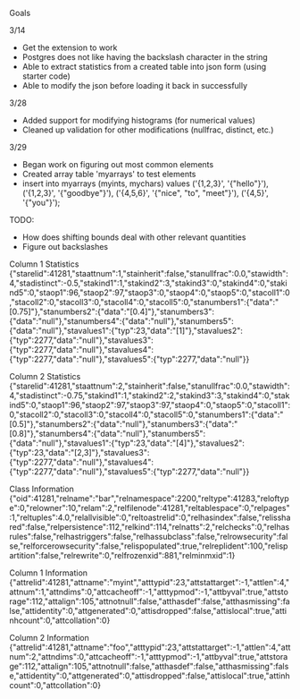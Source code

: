 Goals

3/14

- Get the extension to work
- Postgres does not like having the backslash character in the string
- Able to extract statistics from a created table into json form (using starter code)
- Able to modify the json before loading it back in successfully

3/28

- Added support for modifying histograms (for numerical values)
- Cleaned up validation for other modifications (nullfrac, distinct, etc.)

3/29

- Began work on figuring out most common elements
- Created array table 'myarrays' to test elements
- insert into myarrays (myints, mychars) values ('{1,2,3}', '{"hello"}'), ('{1,2,3}', '{"goodbye"}'), ('{4,5,6}', '{"nice", "to", "meet"}'), ('{4,5}', '{"you"}');

TODO:

- How does shifting bounds deal with other relevant quantities
- Figure out backslashes

Column 1 Statistics
{"starelid":41281,"staattnum":1,"stainherit":false,"stanullfrac":0.0,"stawidth":4,"stadistinct":-0.5,"stakind1":1,"stakind2":3,"stakind3":0,"stakind4":0,"stakind5":0,"staop1":96,"staop2":97,"staop3":0,"staop4":0,"staop5":0,"stacoll1":0,"stacoll2":0,"stacoll3":0,"stacoll4":0,"stacoll5":0,"stanumbers1":{"data":"[0.75]"},"stanumbers2":{"data":"[0.4]"},"stanumbers3":{"data":"null"},"stanumbers4":{"data":"null"},"stanumbers5":{"data":"null"},"stavalues1":{"typ":23,"data":"[1]"},"stavalues2":{"typ":2277,"data":"null"},"stavalues3":{"typ":2277,"data":"null"},"stavalues4":{"typ":2277,"data":"null"},"stavalues5":{"typ":2277,"data":"null"}}

Column 2 Statistics
{"starelid":41281,"staattnum":2,"stainherit":false,"stanullfrac":0.0,"stawidth":4,"stadistinct":-0.75,"stakind1":1,"stakind2":2,"stakind3":3,"stakind4":0,"stakind5":0,"staop1":96,"staop2":97,"staop3":97,"staop4":0,"staop5":0,"stacoll1":0,"stacoll2":0,"stacoll3":0,"stacoll4":0,"stacoll5":0,"stanumbers1":{"data":"[0.5]"},"stanumbers2":{"data":"null"},"stanumbers3":{"data":"[0.8]"},"stanumbers4":{"data":"null"},"stanumbers5":{"data":"null"},"stavalues1":{"typ":23,"data":"[4]"},"stavalues2":{"typ":23,"data":"[2,3]"},"stavalues3":{"typ":2277,"data":"null"},"stavalues4":{"typ":2277,"data":"null"},"stavalues5":{"typ":2277,"data":"null"}}

Class Information
{"oid":41281,"relname":"bar","relnamespace":2200,"reltype":41283,"reloftype":0,"relowner":10,"relam":2,"relfilenode":41281,"reltablespace":0,"relpages":1,"reltuples":4.0,"relallvisible":0,"reltoastrelid":0,"relhasindex":false,"relisshared":false,"relpersistence":112,"relkind":114,"relnatts":2,"relchecks":0,"relhasrules":false,"relhastriggers":false,"relhassubclass":false,"relrowsecurity":false,"relforcerowsecurity":false,"relispopulated":true,"relreplident":100,"relispartition":false,"relrewrite":0,"relfrozenxid":881,"relminmxid":1}

Column 1 Information
{"attrelid":41281,"attname":"myint","atttypid":23,"attstattarget":-1,"attlen":4,"attnum":1,"attndims":0,"attcacheoff":-1,"atttypmod":-1,"attbyval":true,"attstorage":112,"attalign":105,"attnotnull":false,"atthasdef":false,"atthasmissing":false,"attidentity":0,"attgenerated":0,"attisdropped":false,"attislocal":true,"attinhcount":0,"attcollation":0}

Column 2 Information
{"attrelid":41281,"attname":"foo","atttypid":23,"attstattarget":-1,"attlen":4,"attnum":2,"attndims":0,"attcacheoff":-1,"atttypmod":-1,"attbyval":true,"attstorage":112,"attalign":105,"attnotnull":false,"atthasdef":false,"atthasmissing":false,"attidentity":0,"attgenerated":0,"attisdropped":false,"attislocal":true,"attinhcount":0,"attcollation":0}
